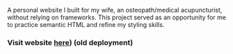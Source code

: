 A personal website I built for my wife, an osteopath/medical acupuncturist, without relying on frameworks. This project served as an opportunity for me to practice semantic HTML and refine my styling skills.

### Visit website [here](https://ayoosteo-v3.vercel.app/index.html)) (old deployment)
